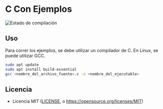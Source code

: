 # C Con Ejemplos

![Estado de compilación](https://github.com/vlvrd/c-con-ejemplos/actions/workflows/cce.yml/badge.svg)

## Uso

Para correr los ejemplos, se debe utilizar un compilador de C.
En Linux, se puede utilizar GCC.

```bash
sudo apt update
sudo apt install build-essential
gcc <nombre_del_archivo_fuente>.c -o <nombre_del_ejecutable>
```

## Licencia

* Licencia MIT ([LICENSE](LICENSE), o <https://opensource.org/licenses/MIT>)
